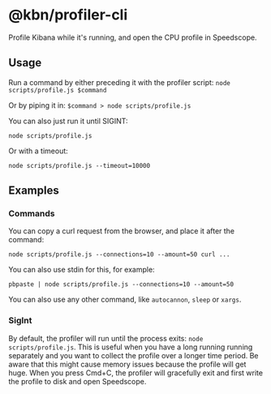 # @kbn/profiler-cli

Profile Kibana while it's running, and open the CPU profile in Speedscope.

## Usage

Run a command by either preceding it with the profiler script:
`node scripts/profile.js $command`

Or by piping it in:
`$command > node scripts/profile.js`

You can also just run it until SIGINT:

`node scripts/profile.js`

Or with a timeout:

`node scripts/profile.js --timeout=10000`

## Examples

### Commands

You can copy a curl request from the browser, and place it after the command:

`node scripts/profile.js --connections=10 --amount=50 curl ...`

You can also use stdin for this, for example:

`pbpaste | node scripts/profile.js --connections=10 --amount=50`

You can also use any other command, like `autocannon`, `sleep` or `xargs`.

### SigInt

By default, the profiler will run until the process exits:
`node scripts/profile.js`. This is useful when you have a long running
running separately and you want to collect the profile over a longer time
period. Be aware that this might cause memory issues because the profile will
get huge. When you press Cmd+C, the profiler will gracefully exit and first
write the profile to disk and open Speedscope.
